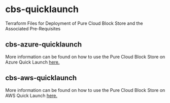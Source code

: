 # cbs-quicklaunch

Terraform Files for Deployment of Pure Cloud Block Store and the Associated Pre-Requisites

## cbs-azure-quicklaunch

More information can be found on how to use the Pure Cloud Block Store on Azure Quick Launch [here.](https://davidstamen.com/2021/07/21/pure-cloud-block-store-on-azure-jump-start/)

## cbs-aws-quicklaunch

More information can be found on how to use the Pure Cloud Block Store on AWS Quick Launch [here.](https://davidstamen.com/2021/07/26/pure-cloud-block-store-on-aws-jump-start/)
